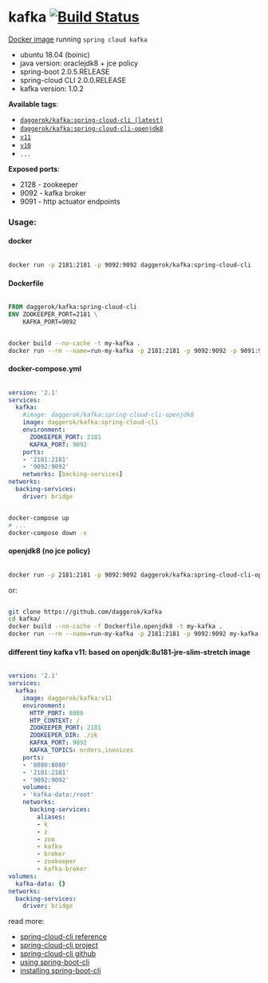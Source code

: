 # kafka [![Build Status](https://travis-ci.org/daggerok/kafka.svg?branch=master)](https://travis-ci.org/daggerok/kafka)
[Docker image](https://hub.docker.com/r/daggerok/kafka/) running `spring cloud kafka`

- ubuntu 18.04 (boinic)
- java version: oraclejdk8 + jce policy
- spring-boot 2.0.5.RELEASE
- spring-cloud CLI 2.0.0.RELEASE
- kafka version: 1.0.2

**Available tags**:

- [`daggerok/kafka:spring-cloud-cli (latest)`](https://github.com/daggerok/kafka/blob/master/Dockerfile)
- [`daggerok/kafka:spring-cloud-cli-openjdk8`](https://github.com/daggerok/kafka/blob/spring-cloud-cli-openjdk8/Dockerfile)
- [`v11`](https://github.com/daggerok/kafka/blob/v11/Dockerfile)
- [`v10`](https://github.com/daggerok/kafka/blob/v10/Dockerfile)
- `...`

**Exposed ports**:

- 2128 - zookeeper
- 9092 - kafka broker
- 9091 - http actuator endpoints

### Usage:

#### docker

```bash

docker run -p 2181:2181 -p 9092:9092 daggerok/kafka:spring-cloud-cli

```

#### Dockerfile

```dockerfile

FROM daggerok/kafka:spring-cloud-cli
ENV ZOOKEEPER_PORT=2181 \
    KAFKA_PORT=9092

```

```bash

docker build --no-cache -t my-kafka .
docker run --rm --name=run-my-kafka -p 2181:2181 -p 9092:9092 -p 9091:9091 my-kafka

```

#### docker-compose.yml

```yaml

version: '2.1'
services:
  kafka:
    #image: daggerok/kafka:spring-cloud-cli-openjdk8
    image: daggerok/kafka:spring-cloud-cli
    environment:
      ZOOKEEPER_PORT: 2181
      KAFKA_PORT: 9092
    ports:
    - '2181:2181'
    - '9092:9092'
    networks: [backing-services]
networks:
  backing-services:
    driver: bridge

```

```bash

docker-compose up
# ...
docker-compose down -v

```

#### openjdk8 (no jce policy)

```bash

docker run -p 2181:2181 -p 9092:9092 daggerok/kafka:spring-cloud-cli-openjdk8

```

or:

```bash

git clone https://github.com/daggerok/kafka
cd kafka/
docker build --no-cache -f Dockerfile.openjdk8 -t my-kafka .
docker run --rm --name=run-my-kafka -p 2181:2181 -p 9092:9092 my-kafka

```

#### different tiny kafka v11: based on openjdk:8u181-jre-slim-stretch image

```yaml

version: '2.1'
services:
  kafka:
    image: daggerok/kafka:v11
    environment:
      HTTP_PORT: 8080
      HTP_CONTEXT: /
      ZOOKEEPER_PORT: 2181
      ZOOKEEPER_DIR: ./zk
      KAFKA_PORT: 9092
      KAFKA_TOPICS: orders,invoices
    ports:
    - '8080:8080'
    - '2181:2181'
    - '9092:9092'
    volumes:
    - 'kafka-data:/root'
    networks:
      backing-services:
        aliases:
        - k
        - z
        - zoo
        - kafka
        - broker
        - zookeeper
        - kafka-broker
volumes:
  kafka-data: {}
networks:
  backing-services:
    driver: bridge

```

read more:

- [spring-cloud-cli reference](http://cloud.spring.io/spring-cloud-static/spring-cloud-cli/1.4.0.RELEASE/single/spring-cloud-cli.html)
- [spring-cloud-cli project](https://cloud.spring.io/spring-cloud-cli/)
- [spring-cloud-cli github](https://github.com/spring-cloud/spring-cloud-cli/tree/master/docs/src/main/asciidoc)
- [using spring-boot-cli](https://docs.spring.io/spring-boot/docs/current/reference/html/cli-using-the-cli.html)
- [installing spring-boot-cli](https://docs.spring.io/spring-boot/docs/current/reference/html/getting-started-installing-spring-boot.html)
